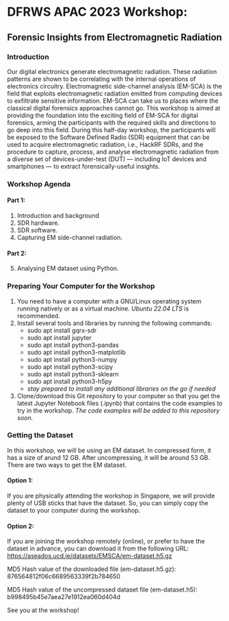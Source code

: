 # DFRWS APAC 2023 Workshop: 
## Forensic Insights from Electromagnetic Radiation

### Introduction
Our digital electronics generate electromagnetic radiation. These radiation patterns are shown to be correlating with the internal operations of electronics circuitry. Electromagnetic side-channel analysis (EM-SCA) is the field that exploits electromagnetic radiation emitted from computing devices to exfiltrate sensitive information. EM-SCA can take us to places where the classical digital forensics approaches cannot go. This workshop is aimed at providing the foundation into the exciting field of EM-SCA for digital forensics, arming the participants with the required skills and directions to go deep into this field. During this half-day workshop, the participants will be exposed to the Software Defined Radio (SDR) equipment that can be used to acquire electromagnetic radiation, i.e., HackRF SDRs, and the procedure to capture, process, and analyse electromagnetic radiation from a diverse set of devices-under-test (DUT) — including IoT devices and smartphones — to extract forensically-useful insights.

### Workshop Agenda

#### Part 1:
1. Introduction and background
2. SDR hardware.
3. SDR software.
4. Capturing EM side-channel radiation.

#### Part 2:
5. Analysing EM dataset using Python.

### Preparing Your Computer for the Workshop

1. You need to have a computer with a GNU/Linux operating system running natively or as a virtual machine. *Ubuntu 22.04 LTS* is recommended.
2. Install several tools and libraries by running the following commands:
   - sudo apt install gqrx-sdr
   - sudo apt install jupyter
   - sudo apt install python3-pandas
   - sudo apt install python3-matplotlib
   - sudo apt install python3-numpy
   - sudo apt install python3-scipy
   - sudo apt install python3-sklearn
   - sudo apt install python3-h5py
   - *stay prepared to install any additional libraries on the go if needed*
3. Clone/download this Git repository to your computer so that you get the latest Jupyter Notebook files (.ipynb) that contains the code examples to try in the workshop. *The code examples will be added to this repository soon.*

### Getting the Dataset

In this workshop, we will be using an EM dataset. In compressed form, it has a size of arund 12 GB. After uncompressing, it will be around 53 GB. There are two ways to get the EM dataset.

#### Option 1:
If you are physically attending the workshop in Singapore, we will provide plenty of USB sticks that have the dataset. So, you can simply copy the dataset to your computer during the workshop.

#### Option 2:
If you are joining the workshop remotely (online), or prefer to have the dataset in advance, you can download it from the following URL: https://aseados.ucd.ie/datasets/EMSCA/em-dataset.h5.gz

MD5 Hash value of the downloaded file (em-dataset.h5.gz): 876564812f06c6689563339f2b784650

MD5 Hash value of the uncompressed dataset file (em-dataset.h5): b998495b45e7aea27e1912ea060d404d

See you at the workshop! 
